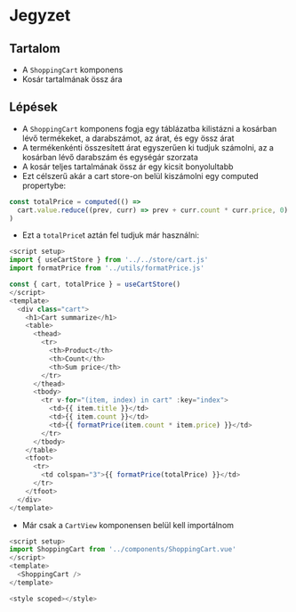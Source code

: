 # Jegyzet

## Tartalom

- A `ShoppingCart` komponens
- Kosár tartalmának össz ára

## Lépések

- A `ShoppingCart` komponens fogja egy táblázatba kilistázni a kosárban lévő termékeket, a darabszámot, az árat, és egy össz árat
- A termékenkénti összesített árat egyszerűen ki tudjuk számolni, az a kosárban lévő darabszám és egységár szorzata
- A kosár teljes tartalmának össz ár egy kicsit bonyolultabb
- Ezt célszerű akár a cart store-on belül kiszámolni egy computed propertybe:

```js
const totalPrice = computed(() =>
  cart.value.reduce((prev, curr) => prev + curr.count * curr.price, 0)
)
```

- Ezt a `totalPrice`t aztán fel tudjuk már használni:

```js
<script setup>
import { useCartStore } from '../../store/cart.js'
import formatPrice from '../utils/formatPrice.js'

const { cart, totalPrice } = useCartStore()
</script>
<template>
  <div class="cart">
    <h1>Cart summarize</h1>
    <table>
      <thead>
        <tr>
          <th>Product</th>
          <th>Count</th>
          <th>Sum price</th>
        </tr>
      </thead>
      <tbody>
        <tr v-for="(item, index) in cart" :key="index">
          <td>{{ item.title }}</td>
          <td>{{ item.count }}</td>
          <td>{{ formatPrice(item.count * item.price) }}</td>
        </tr>
      </tbody>
    </table>
    <tfoot>
      <tr>
        <td colspan="3">{{ formatPrice(totalPrice) }}</td>
      </tr>
    </tfoot>
  </div>
</template>
```

- Már csak a `CartView` komponensen belül kell importálnom

```js
<script setup>
import ShoppingCart from '../components/ShoppingCart.vue'
</script>
<template>
  <ShoppingCart />
</template>

<style scoped></style>

```
